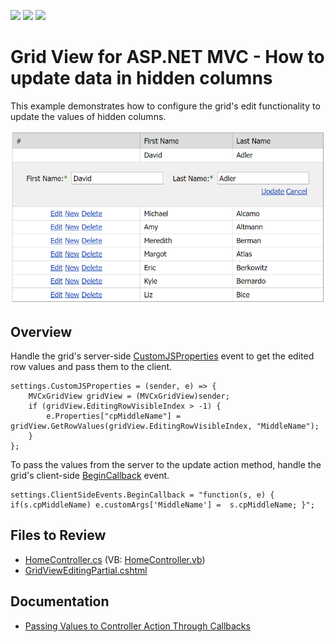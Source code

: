 <!-- default badges list -->
![](https://img.shields.io/endpoint?url=https://codecentral.devexpress.com/api/v1/VersionRange/128550278/14.1.3%2B)
[![](https://img.shields.io/badge/Open_in_DevExpress_Support_Center-FF7200?style=flat-square&logo=DevExpress&logoColor=white)](https://supportcenter.devexpress.com/ticket/details/E5121)
[![](https://img.shields.io/badge/📖_How_to_use_DevExpress_Examples-e9f6fc?style=flat-square)](https://docs.devexpress.com/GeneralInformation/403183)
<!-- default badges end -->
# Grid View for ASP.NET MVC - How to update data in hidden columns

This example demonstrates how to configure the grid's edit functionality to update the values of hidden columns.

![Update data in hidden columns](hiddenColumn.png)

## Overview

Handle the grid's server-side [CustomJSProperties](https://docs.devexpress.com/AspNetMvc/DevExpress.Web.Mvc.GridViewSettings.CustomJSProperties) event to get the edited row values and pass them to the client.

```cshtml
settings.CustomJSProperties = (sender, e) => {
    MVCxGridView gridView = (MVCxGridView)sender;
    if (gridView.EditingRowVisibleIndex > -1) {
        e.Properties["cpMiddleName"] = gridView.GetRowValues(gridView.EditingRowVisibleIndex, "MiddleName");
    }
};
```

To pass the values from the server to the update action method, handle the grid's client-side [BeginCallback](https://docs.devexpress.com/AspNetMvc/js-MVCxClientGridView.BeginCallback) event.

```cshtml
settings.ClientSideEvents.BeginCallback = "function(s, e) { if(s.cpMiddleName) e.customArgs['MiddleName'] =  s.cpMiddleName; }";
```

## Files to Review

* [HomeController.cs](./CS/Sample/Controllers/HomeController.cs) (VB: [HomeController.vb](./VB/Sample/Controllers/HomeController.vb))
* [GridViewEditingPartial.cshtml](./CS/Sample/Views/Home/GridViewEditingPartial.cshtml)

## Documentation

* [Passing Values to Controller Action Through Callbacks](https://docs.devexpress.com/AspNetMvc/9941/common-features/callback-based-functionality/passing-values-to-a-controller-action-through-callbacks)
